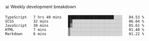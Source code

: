 📊 Weekly development breakdown
<!--START_SECTION:waka-->
```text
TypeScript   7 hrs 40 mins   █████████████████████░░░░   84.53 % 
SCSS         32 mins         █▓░░░░░░░░░░░░░░░░░░░░░░░   06.04 % 
JavaScript   30 mins         █▒░░░░░░░░░░░░░░░░░░░░░░░   05.61 % 
HTML         7 mins          ▒░░░░░░░░░░░░░░░░░░░░░░░░   01.40 % 
Markdown     6 mins          ▒░░░░░░░░░░░░░░░░░░░░░░░░   01.22 % 
```
<!--END_SECTION:waka-->
